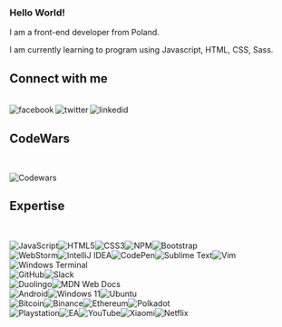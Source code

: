 ### Hello World!
I am a front-end developer from Poland.

I am currently learning to program using Javascript, HTML, CSS, Sass.

## Connect with me

<br>[<img align="left" alt="facebook" src="https://img.shields.io/badge/facebook-%231877F2.svg?&style=for-the-badge&logo=facebook&logoColor=white" />](https://www.facebook.com/maciek.mogilewski/)[<img align="left" alt="twitter" src="https://img.shields.io/badge/twitter-%231DA1F2.svg?&style=for-the-badge&logo=twitter&logoColor=white" />](https://twitter.com/ziombeks)[<img align="left" alt="linkedid" src="https://img.shields.io/badge/linkedin-%231DA1F2.svg?&style=for-the-badge&logo=linkedin&logoColor=white" />](https://www.linkedin.com/in/maciej-mogilewski-a6b35a25b/)<br>

## CodeWars
<br>

![Codewars](https://github.r2v.ch/codewars?user=MaciejMogilewski&name=true&top_languages=true&stroke=%23b362ff&theme=purple_dark)
## Expertise
<br>

![JavaScript](https://img.shields.io/badge/javascript-%23323330.svg?style=for-the-badge&logo=javascript&logoColor=%23F7DF1E)![HTML5](https://img.shields.io/badge/html5-%23E34F26.svg?style=for-the-badge&logo=html5&logoColor=white)![CSS3](https://img.shields.io/badge/css3-%231572B6.svg?style=for-the-badge&logo=css3&logoColor=white)![NPM](https://img.shields.io/badge/NPM-%23000000.svg?style=for-the-badge&logo=npm&logoColor=white)![Bootstrap](https://img.shields.io/badge/bootstrap-%23563D7C.svg?style=for-the-badge&logo=bootstrap&logoColor=white)
<br>
![WebStorm](https://img.shields.io/badge/webstorm-143?style=for-the-badge&logo=webstorm&logoColor=white&color=black)![IntelliJ IDEA](https://img.shields.io/badge/IntelliJIDEA-000000.svg?style=for-the-badge&logo=intellij-idea&logoColor=white)![CodePen](https://img.shields.io/badge/CodePen-white?style=for-the-badge&logo=codepen&logoColor=black)![Sublime Text](https://img.shields.io/badge/sublime_text-%23575757.svg?style=for-the-badge&logo=sublime-text&logoColor=important)![Vim](https://img.shields.io/badge/VIM-%2311AB00.svg?style=for-the-badge&logo=vim&logoColor=white)![Windows Terminal](https://img.shields.io/badge/Windows%20Terminal-%234D4D4D.svg?style=for-the-badge&logo=windows-terminal&logoColor=white)
<br>
![GitHub](https://img.shields.io/badge/github-%23121011.svg?style=for-the-badge&logo=github&logoColor=white)![Slack](https://img.shields.io/badge/Slack-4A154B?style=for-the-badge&logo=slack&logoColor=white)
<br>
![Duolingo](https://img.shields.io/badge/Duolingo-%234DC730.svg?style=for-the-badge&logo=Duolingo&logoColor=white)![MDN Web Docs](https://img.shields.io/badge/MDN_Web_Docs-black?style=for-the-badge&logo=mdnwebdocs&logoColor=white)
<br>
![Android](https://img.shields.io/badge/Android-3DDC84?style=for-the-badge&logo=android&logoColor=white)![Windows 11](https://img.shields.io/badge/Windows%2011-%230079d5.svg?style=for-the-badge&logo=Windows%2011&logoColor=white)![Ubuntu](https://img.shields.io/badge/Ubuntu-E95420?style=for-the-badge&logo=ubuntu&logoColor=white)
<br>
![Bitcoin](https://img.shields.io/badge/Bitcoin-000?style=for-the-badge&logo=bitcoin&logoColor=white)![Binance](https://img.shields.io/badge/Binance-FCD535?style=for-the-badge&logo=binance&logoColor=white)![Ethereum](https://img.shields.io/badge/Ethereum-3C3C3D?style=for-the-badge&logo=Ethereum&logoColor=white)![Polkadot](https://img.shields.io/badge/polkadot-E6007A?style=for-the-badge&logo=polkadot&logoColor=white)
<br>
![Playstation](https://img.shields.io/badge/Playstation-003791?style=for-the-badge&logo=playstation&logoColor=white)![EA](https://img.shields.io/badge/ea-%23000000.svg?style=for-the-badge&logo=ea&logoColor=white)![YouTube](https://img.shields.io/badge/YouTube-%23FF0000.svg?style=for-the-badge&logo=YouTube&logoColor=white)![Xiaomi](https://img.shields.io/badge/Xiaomi-%23FF6900.svg?style=for-the-badge&logo=xiaomi&logoColor=white)![Netflix](https://img.shields.io/badge/Netflix-E50914?style=for-the-badge&logo=netflix&logoColor=white)
